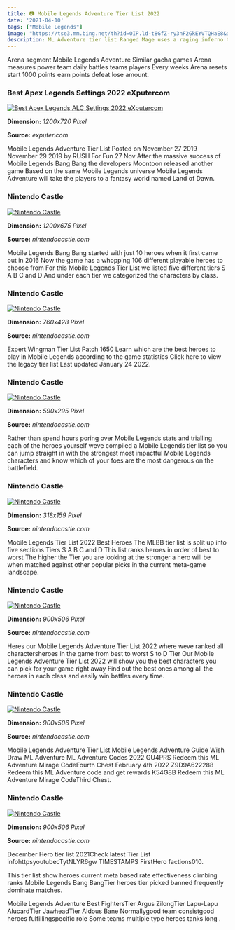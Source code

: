 ```yaml
---
title: 📷 Mobile Legends Adventure Tier List 2022
date: '2021-04-10'
tags: ["Mobile Legends"]
image: "https://tse3.mm.bing.net/th?id=OIP.ld-t8GfZ-ry3nF2GkEYVTQHaE8&amp;pid=15.1"
description: ML Adventure tier list Ranged Mage uses a raging inferno to turn everthing to ashes Ranged Support can greatly strengthen the most powerful ally Ranged Marks
---
```




Arena segment Mobile Legends Adventure Similar gacha games Arena measures power team daily battles teams players Every weeks Arena resets start 1000 points earn points defeat lose amount.



### Best Apex Legends Settings 2022 eXputercom

[![Best Apex Legends ALC Settings 2022  eXputercom](https://exputer.com/wp-content/uploads/2022/01/apex-alc-settings.jpg)](https://exputer.com/wp-content/uploads/2022/01/apex-alc-settings.jpg)


**Dimension:** _1200x720 Pixel_ 

**Source:** _exputer.com_ 


Mobile Legends Adventure Tier List Posted on November 27 2019 November 29 2019 by RUSH For Fun 27 Nov After the massive success of Mobile Legends Bang Bang the developers Moontoon released another game Based on the same Mobile Legends universe Mobile Legends Adventure will take the players to a fantasy world named Land of Dawn.


### Nintendo Castle

[![Nintendo Castle](http://www.nintendocastle.com/images/articles/mario-rabbids-kingdom-battle_leak-rumor.jpg)](http://www.nintendocastle.com/images/articles/mario-rabbids-kingdom-battle_leak-rumor.jpg)


**Dimension:** _1200x675 Pixel_ 

**Source:** _nintendocastle.com_ 


Mobile Legends Bang Bang started with just 10 heroes when it first came out in 2016 Now the game has a whopping 106 different playable heroes to choose from For this Mobile Legends Tier List we listed five different tiers S A B C and D And under each tier we categorized the characters by class.


### Nintendo Castle

[![Nintendo Castle](http://www.nintendocastle.com/images/articles/AVGN-2.jpg)](http://www.nintendocastle.com/images/articles/AVGN-2.jpg)


**Dimension:** _760x428 Pixel_ 

**Source:** _nintendocastle.com_ 


Expert Wingman Tier List Patch 1650 Learn which are the best heroes to play in Mobile Legends according to the game statistics Click here to view the legacy tier list Last updated January 24 2022.


### Nintendo Castle

[![Nintendo Castle](http://www.nintendocastle.com/images/articles/DigitalEvent.jpg)](http://www.nintendocastle.com/images/articles/DigitalEvent.jpg)


**Dimension:** _590x295 Pixel_ 

**Source:** _nintendocastle.com_ 


Rather than spend hours poring over Mobile Legends stats and trialling each of the heroes yourself weve compiled a Mobile Legends tier list so you can jump straight in with the strongest most impactful Mobile Legends characters and know which of your foes are the most dangerous on the battlefield.


### Nintendo Castle

[![Nintendo Castle](http://www.nintendocastle.com/wp-content/uploads/2013/08/Post_SonicLostWorld.jpg)](http://www.nintendocastle.com/wp-content/uploads/2013/08/Post_SonicLostWorld.jpg)


**Dimension:** _318x159 Pixel_ 

**Source:** _nintendocastle.com_ 


Mobile Legends Tier List 2022 Best Heroes The MLBB tier list is split up into five sections Tiers S A B C and D This list ranks heroes in order of best to worst The higher the Tier you are looking at the stronger a hero will be when matched against other popular picks in the current meta-game landscape.


### Nintendo Castle

[![Nintendo Castle](https://nintendocastle.com/images/articles/castlevania-lord-of-shadows.jpg)](https://nintendocastle.com/images/articles/castlevania-lord-of-shadows.jpg)


**Dimension:** _900x506 Pixel_ 

**Source:** _nintendocastle.com_ 


Heres our Mobile Legends Adventure Tier List 2022 where weve ranked all charactersheroes in the game from best to worst S to D Tier Our Mobile Legends Adventure Tier List 2022 will show you the best characters you can pick for your game right away Find out the best ones among all the heroes in each class and easily win battles every time.


### Nintendo Castle

[![Nintendo Castle](https://www.nintendocastle.com/images/articles/Figment02.jpg)](https://www.nintendocastle.com/images/articles/Figment02.jpg)


**Dimension:** _900x506 Pixel_ 

**Source:** _nintendocastle.com_ 


Mobile Legends Adventure Tier List Mobile Legends Adventure Guide Wish Draw ML Adventure ML Adventure Codes 2022 GU4PRS Redeem this ML Adventure Mirage CodeFourth Chest February 4th 2022 Z9D9A622288 Redeem this ML Adventure code and get rewards K54G8B Redeem this ML Adventure Mirage CodeThird Chest.


### Nintendo Castle

[![Nintendo Castle](https://www.nintendocastle.com/images/slender_screen04.jpg)](https://www.nintendocastle.com/images/slender_screen04.jpg)


**Dimension:** _900x506 Pixel_ 

**Source:** _nintendocastle.com_ 



December Hero tier list 2021Check latest Tier List infohttpsyoutubecTytNLYR6gw TIMESTAMPS FirstHero factions010.


This tier list show heroes current meta based rate effectiveness climbing ranks Mobile Legends Bang BangTier heroes tier picked banned frequently dominate matches.


Mobile Legends Adventure Best FightersTier Argus ZilongTier Lapu-Lapu AlucardTier JawheadTier Aldous Bane Normallygood team consistgood heroes fulfillingspecific role Some teams multiple type heroes tanks long .




